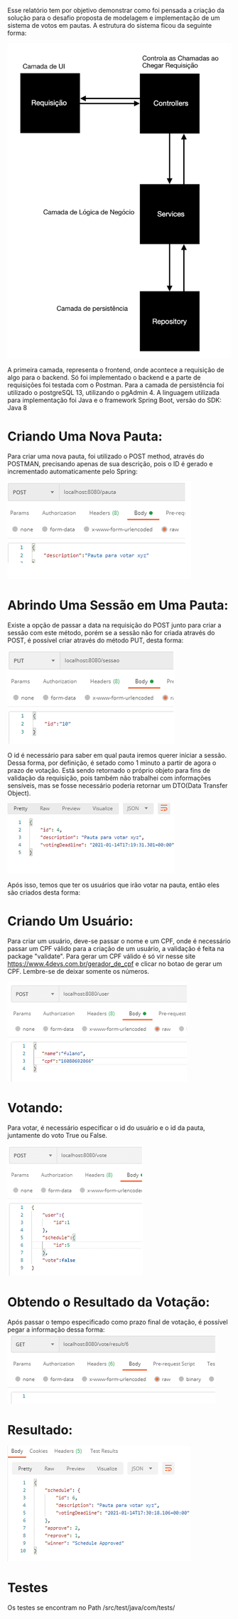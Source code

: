 
 
 Esse relatório tem por objetivo demonstrar como foi pensada a criação da solução para o desafio proposta de modelagem e implementação de um sistema de votos em pautas. A estrutura do sistema ficou da seguinte forma:

 ![Imagem1](Imagens/img1.png)

 A primeira camada, representa o frontend, onde acontece a requisição de algo para o backend. Só foi implementado o backend e a parte de requisições foi testada com o Postman. Para a camada de persistência foi utilizado o postgreSQL 13, utilizando o pgAdmin 4. A linguagem utilizada para implementação foi Java e o framework Spring Boot, versão do SDK: Java 8 

 # Criando Uma Nova Pauta:  

 Para criar uma nova pauta, foi utilizado o POST method, através do POSTMAN, precisando apenas de sua descrição, pois o ID é gerado e incrementado automaticamente pelo Spring: 

 ![Imagem2](Imagens/img2.png)


 # Abrindo Uma Sessão em Uma Pauta: 

 Existe a opção de passar a data na requisição do POST junto para criar a sessão com este método, porém se a sessão não for criada através do POST, é possível criar através do método PUT, desta forma: 

 ![Imagem3](Imagens/img3.png)

 O id é necessário para saber em qual pauta iremos querer iniciar a sessão. Dessa forma, por definição, é setado como 1 minuto a partir de agora o prazo de votação. 
 Está sendo retornado o próprio objeto para fins de validação da requisição, pois também não trabalhei com informações sensíveis, mas se fosse necessário poderia retornar um DTO(Data Transfer Object). 

 ![Imagem4](Imagens/img4.png)

 Após isso, temos que ter os usuários que irão votar na pauta, então eles são criados desta forma: 

 # Criando Um Usuário: 

 Para criar um usuário, deve-se passar o nome e um CPF, onde é necessário passar um CPF válido para a criação de um usuário, a validação é feita na package "validate". Para gerar um CPF válido é só vir nesse site https://www.4devs.com.br/gerador_de_cpf e clicar no botao de gerar um CPF. 
 Lembre-se de deixar somente os números. 

 ![Imagem5](Imagens/img5.png)


 # Votando: 

 Para votar, é necessário especificar o id do usuário e o id da pauta, juntamente do voto True ou False. 

 ![Imagem6](Imagens/img6.png)

 # Obtendo o Resultado da Votação: 

 Após passar o tempo especificado como prazo final de votação, é possível pegar a informação dessa forma: 
 ![Imagem7](Imagens/img7.png)

 # Resultado: 

 ![Imagem8](Imagens/img8.png)

 # Testes
 Os testes se encontram no Path /src/test/java/com/tests/

